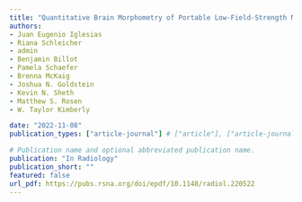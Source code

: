 ```yaml
---
title: "Quantitative Brain Morphometry of Portable Low-Field-Strength MRI Using Super-Resolution Machine Learning"
authors:
- Juan Eugenio Iglesias
- Riana Schleicher
- admin
- Benjamin Billot
- Pamela Schaefer
- Brenna McKaig
- Joshua N. Goldstein
- Kevin N. Sheth
- Matthew S. Rosen
- W. Taylor Kimberly

date: "2022-11-08"
publication_types: ["article-journal"] # ["article"], ["article-journal"] or ['paper-conference']

# Publication name and optional abbreviated publication name.
publication: "In Radiology"
publication_short: ""
featured: false
url_pdf: https://pubs.rsna.org/doi/epdf/10.1148/radiol.220522
---
```

